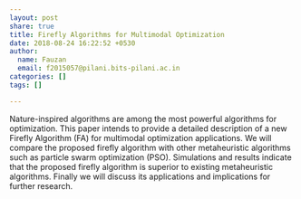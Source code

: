 ```yaml
---
layout: post
share: true
title: Firefly Algorithms for Multimodal Optimization
date: 2018-08-24 16:22:52 +0530
author:
  name: Fauzan
  email: f2015057@pilani.bits-pilani.ac.in
categories: []
tags: []

---
```

Nature-inspired algorithms are among the most powerful algorithms for optimization. This paper intends to provide a detailed description of a new Firefly Algorithm (FA) for multimodal optimization applications. We will compare the proposed firefly algorithm with other metaheuristic algorithms such as particle swarm optimization (PSO). Simulations and results indicate that the proposed firefly algorithm is superior to existing metaheuristic algorithms. Finally we will discuss its applications and implications for further research.